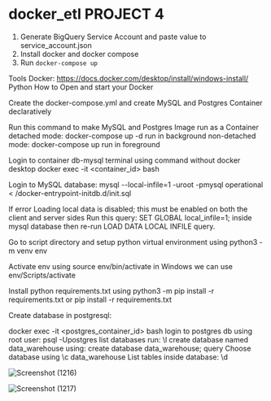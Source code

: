 # docker_etl PROJECT 4 

1. Generate BigQuery Service Account and paste value to service_account.json
2. Install docker and docker compose
3. Run `docker-compose up`



Tools
Docker: https://docs.docker.com/desktop/install/windows-install/
Python
How to
Open and start your Docker

Create the docker-compose.yml and create MySQL and Postgres Container declaratively

Run this command to make MySQL and Postgres Image run as a Container detached mode: docker-compose up -d run in background non-detached mode: docker-compose up run in foreground

Login to container db-mysql terminal using command without docker desktop docker exec -it <container_id> bash

Login to MySQL database: mysql --local-infile=1 -uroot -pmysql operational < /docker-entrypoint-initdb.d/init.sql

If error Loading local data is disabled; this must be enabled on both the client and server sides Run this query: SET GLOBAL local_infile=1; inside mysql database then re-run LOAD DATA LOCAL INFILE query.

Go to script directory and setup python virtual environment using python3 -m venv env

Activate env using source env/bin/activate in Windows we can use env/Scripts/activate

Install python requirements.txt using python3 -m pip install -r requirements.txt or pip install -r requirements.txt

Create database in postgresql:

docker exec -it <postgres_container_id> bash
login to postgres db using root user: psql -Upostgres
list databases run: \l
create database named data_warehouse using: create database data_warehouse; query
Choose database using \c data_warehouse
List tables inside database: \d




![Screenshot (1216)](https://github.com/felix11736/docker_etl-main/assets/111951543/ec5e3cc9-43fc-49cf-b006-b7115fa0c698)


![Screenshot (1217)](https://github.com/felix11736/docker_etl-main/assets/111951543/3b20bc60-83ee-4480-86cf-52b8961310dd)
